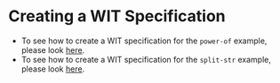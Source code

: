 # Creating a WIT Specification

- To see how to create a WIT specification for the `power-of` example, please look [here](Tutorial-WIT-Power.md).
- To see how to create a WIT specification for the `split-str` example, please look [here](Tutorial-WIT-Split.md).

